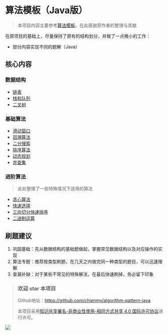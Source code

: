 # 算法模板（Java版）

> 本项目内容主要参考[算法模板](https://chienmy.gitbook.io/algorithm-pattern-java/)，在此感谢原作者的整理与贡献

在原项目的基础上，尽量保持了原有的结构划分，并做了一点微小的工作：

- 部分内容实现不同的题解（Java）

## 核心内容

### 数据结构

- [链表](./data_structure/linked_list.md)
- [栈和队列](./data_structure/stack_queue.md)
- [二叉树](./data_structure/binary_tree.md)

### 基础算法

- [滑动窗口](./basic_algorithm/slide_window.md)
- [回溯算法](./basic_algorithm/backtrack.md)
- [二分搜索](./basic_algorithm/binary_search.md)
- [排序算法](./basic_algorithm/sort.md)
- [动态规划](./basic_algorithm/dp.md)
- [并查集](./basic_algorithm/disjoin_set.md)

### 进阶算法

> 此处整理了一些特殊情况下适用的算法

- [贪心算法](./advanced_algorithm/greedy.md)
- [快速选择](./advanced_algorithm/quick_select.md)
- [三向切分快速排序](./advanced_algorithm/three_way_quick_sort.md)
- [二进制运算](./advanced_algorithm/binary_op.md)

## 刷题建议

1. 巩固基础：先从数据结构的基础题做起，掌握常见数据结构以及对应操作的实现
2. 算法专题：推荐按类型刷题，在几天之内做完同一种类型的题目，可以迅速理解
3. 查漏补缺：对于某些不常见的特殊解法，在最后快速刷掉，务必留下印象

> ### 欢迎 star 本项目
>
> Github地址：https://github.com/chienmy/algorithm-pattern-java
>
> 本项目采用<a rel="license" href="http://creativecommons.org/licenses/by-nc-sa/4.0/">知识共享署名-非商业性使用-相同方式共享 4.0 国际许可协议</a>进行许可。

<img src="https://licensebuttons.net/l/by-nc-sa/4.0/88x31.png" align="left"/>

